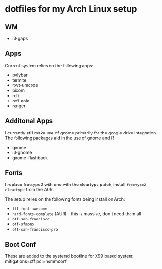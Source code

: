 # dotfiles for my Arch Linux setup

## WM

- i3-gaps

## Apps

Current system relies on the following apps:

- polybar
- termite
- rxvt-unicode
- picom
- rofi
- rofi-calc
- ranger

## Additonal Apps

I currently still make use of gnome primarily for the google drive integration. The following packages aid in the use of gnome and i3:

- gnome
- i3-gnome
- gnome-flashback

## Fonts

I replace freetype2 with one with the cleartype patch, install `freetype2-cleartype` from the AUR.

The setup relies on the following fonts being install on Arch:
- `ttf-font-awesome` 
- `nerd-fonts-complete` (AUR) - this is massive, don't need them all
- `otf-san-francisco`
- `otf-sfmono`
- `otf-san-francisco-pro`

## Boot Conf
These are added to the systemd bootline for X99 based system: mitigations=off pci=nommconf
